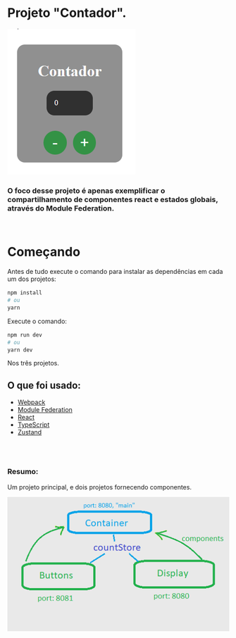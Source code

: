 # Projeto "Contador".

![Contador](./shared/img/doc/contador.gif)

### O foco desse projeto é apenas exemplificar o compartilhamento de componentes react e estados globais, através do Module Federation.

<br />

# Começando

Antes de tudo execute o comando para instalar as dependências em cada um dos projetos:

```bash
npm install
# ou
yarn
```

Execute o comando:

```bash
npm run dev
# ou
yarn dev
```

Nos três projetos.

## O que foi usado:

- [Webpack](https://webpack.js.org/)
- [Module Federation](https://webpack.js.org/concepts/module-federation/)
- [React](https://pt-br.reactjs.org/)
- [TypeScript](https://www.typescriptlang.org/)
- [Zustand](https://zustand.surge.sh/)

<br />
<br />

### Resumo:

Um projeto principal, e dois projetos fornecendo componentes.

![Resumo](./shared/img/doc/projeto.png)
